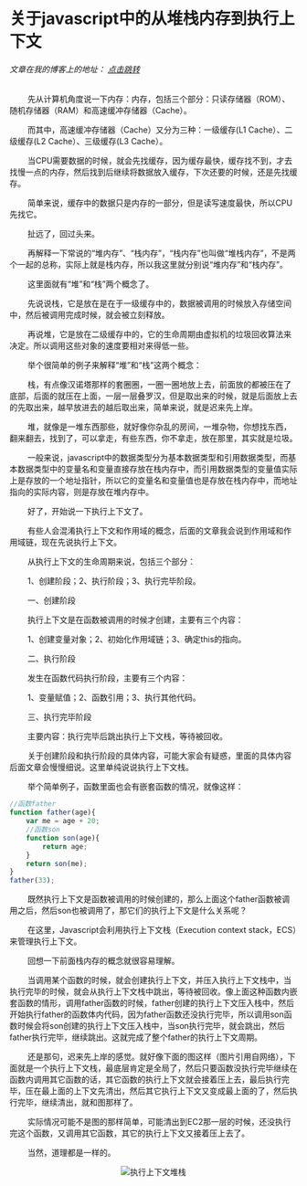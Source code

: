 # 关于javascript中的从堆栈内存到执行上下文
###### 文章在我的博客上的地址： [点击跳转](http://www.ershing.cn/javascriptcontext/ "点击我")

        

        先从计算机角度说一下内存：内存，包括三个部分：只读存储器（ROM）、随机存储器（RAM）和高速缓冲存储器（Cache）。

        而其中，高速缓冲存储器（Cache）又分为三种：一级缓存(L1 Cache）、二级缓存(L2 Cache）、三级缓存(L3 Cache）。

        当CPU需要数据的时候，就会先找缓存，因为缓存最快，缓存找不到，才去找慢一点的内存，然后找到后继续将数据放入缓存，下次还要的时候，还是先找缓存。

        简单来说，缓存中的数据只是内存的一部分，但是读写速度最快，所以CPU先找它。

        扯远了，回过头来。

        再解释一下常说的“堆内存”、“栈内存”，“栈内存”也叫做“堆栈内存”，不是两个一起的总称，实际上就是栈内存，所以我这里就分别说“堆内存”和“栈内存”。

        这里面就有“堆”和“栈”两个概念了。

        先说说栈，它是放在是在于一级缓存中的，数据被调用的时候放入存储空间中，然后被调用完成时候，就会被立刻释放。

        再说堆，它是放在二级缓存中的，它的生命周期由虚拟机的垃圾回收算法来决定。所以调用这些对象的速度要相对来得低一些。

        举个很简单的例子来解释“堆”和“栈”这两个概念：

        栈，有点像汉诺塔那样的套圈圈，一圈一圈地放上去，前面放的都被压在了底部，后面的就压在上面，一层一层叠罗汉，但是取出来的时候，就是后面放上去的先取出来，越早放进去的越后取出来，简单来说，就是迟来先上岸。

        堆，就像是一堆东西那些，就好像你杂乱的房间，一堆杂物，你想找东西，翻来翻去，找到了，可以拿走，有些东西，你不拿走，放在那里，其实就是垃圾。

        一般来说，javascript中的数据类型分为基本数据类型和引用数据类型，而基本数据类型中的变量名和变量直接存放在栈内存中，而引用数据类型的变量值实际上是存放的一个地址指针，所以它的变量名和变量值也是存放在栈内存中，而地址指向的实际内容，则是存放在堆内存中。

        好了，开始说一下执行上下文了。

        有些人会混淆执行上下文和作用域的概念，后面的文章我会说到作用域和作用域链，现在先说执行上下文。

        从执行上下文的生命周期来说，包括三个部分：

        1、创建阶段；2、执行阶段；3、执行完毕阶段。

        一、创建阶段

        执行上下文是在函数被调用的时候才创建，主要有三个内容：

        1、创建变量对象；2、初始化作用域链；3、确定this的指向。

        二、执行阶段

        发生在函数代码执行阶段，主要有三个内容：

        1、变量赋值；2、函数引用；3、执行其他代码。

        三、执行完毕阶段

        主要内容：执行完毕后跳出执行上下文栈，等待被回收。

        关于创建阶段和执行阶段的具体内容，可能大家会有疑惑，里面的具体内容后面文章会慢慢细说。这里单纯说说执行上下文栈。

        举个简单例子，函数里面也会有嵌套函数的情况，就像这样：
```javascript
//函数father
function father(age){
    var me = age + 20;
    //函数son
    function son(age){
        return age;
    }
    return son(me);
}
father(33);
```
        既然执行上下文是函数被调用的时候创建的，那么上面这个father函数被调用之后，然后son也被调用了，那它们的执行上下文是什么关系呢？

        在这里，Javascript会利用执行上下文栈（Execution context stack，ECS）来管理执行上下文。

        回想一下前面栈内存的概念就很容易理解。
        
        当调用某个函数的时候，就会创建执行上下文，并压入执行上下文栈中，当执行完毕的时候，就会从执行上下文栈中跳出，等待被回收。像上面这种函数内嵌套函数的情形，调用father函数的时候，father创建的执行上下文压入栈中，然后开始执行father的函数体内代码，因为father函数还没执行完毕，所以调用son函数时候会将son创建的执行上下文压入栈中，当son执行完毕，就会跳出，然后father执行完毕，继续跳出。这就完成了整个father的执行上下文周期。

        还是那句，迟来先上岸的感觉。就好像下面的图这样（图片引用自网络），下面就是一个执行上下文栈，最底层肯定是全局了，然后只要函数没执行完毕继续在函数内调用其它函数的话，其它函数的执行上下文就会接着压上去，最后执行完毕，压在最上面的上下文先清出，然后其它执行上下文又变成最上面的了，然后执行完毕，继续清出，就和图那样了。

        实际情况可能不是图的那样简单，可能清出到EC2那一层的时候，还没执行完这个函数，又调用其它函数，其它的执行上下文又接着压上去了。

        当然，道理都是一样的。
        <div align=center><img src="http://davidshariff.com/blog/wp-content/uploads/2012/06/es1.gif" alt="执行上下文堆栈" /></div>
